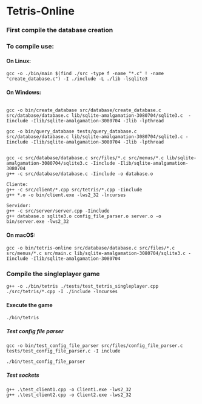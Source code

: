 # Tetris-Online

### First compile the database creation 


### To compile use:
#### On Linux:
```
gcc -o ./bin/main $(find ./src -type f -name "*.c" ! -name "create_database.c") -I ./include -L ./lib -lsqlite3
```
#### On Windows:
```

gcc -o bin/create_database src/database/create_database.c src/database/database.c lib/sqlite-amalgamation-3080704/sqlite3.c  -Iinclude -Ilib/sqlite-amalgamation-3080704 -Ilib -lpthread

gcc -o bin/query_database tests/query_database.c src/database/database.c lib/sqlite-amalgamation-3080704/sqlite3.c -Iinclude -Ilib/sqlite-amalgamation-3080704 -Ilib -lpthread


gcc -c src/database/database.c src/files/*.c src/menus/*.c lib/sqlite-amalgamation-3080704/sqlite3.c -Iinclude -Ilib/sqlite-amalgamation-3080704
g++ -c src/database/database.c -Iinclude -o database.o

Cliente:
g++ -c src/client/*.cpp src/tetris/*.cpp -Iinclude
g++ *.o -o bin/client.exe -lws2_32 -lncurses  

Servidor:
g++ -c src/server/server.cpp -Iinclude
g++ database.o sqlite3.o config_file_parser.o server.o -o bin/server.exe -lws2_32
```

#### On macOS:
```
gcc -o bin/tetris-online src/database/database.c src/files/*.c src/menus/*.c src/main.c lib/sqlite-amalgamation-3080704/sqlite3.c -Iinclude -Ilib/sqlite-amalgamation-3080704
```


### Compile the singleplayer game
```
g++ -o ./bin/tetris ./tests/test_tetris_singleplayer.cpp ./src/tetris/*.cpp -I ./include -lncurses
```

#### Execute the game
```
./bin/tetris
```

##### Test config file parser
```
gcc -o bin/test_config_file_parser src/files/config_file_parser.c tests/test_config_file_parser.c -I include
```

```
./bin/test_config_file_parser
```

##### Test sockets

```
g++ .\test_client1.cpp -o Client1.exe -lws2_32
g++ .\test_client2.cpp -o Client2.exe -lws2_32
```
